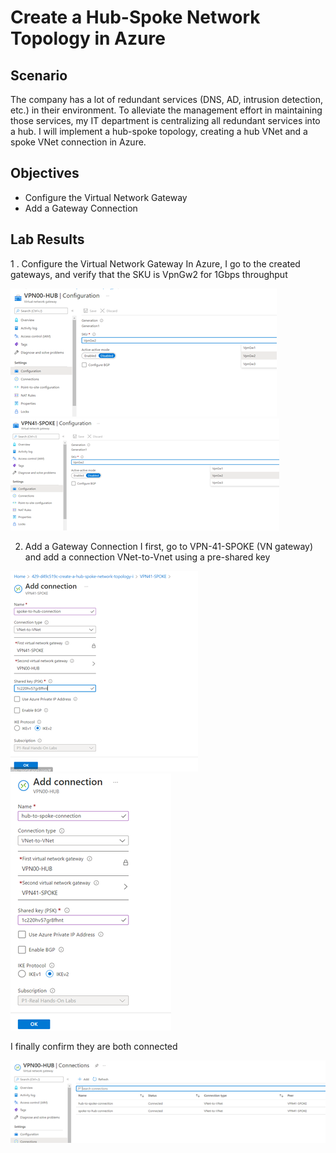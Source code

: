 # Create a Hub-Spoke Network Topology in Azure

## Scenario

The company has a lot of redundant services (DNS, AD, intrusion detection, etc.) in their environment. To alleviate the management effort in maintaining those services,
my IT department is centralizing all redundant services into a hub. I will implement a hub-spoke topology, creating a hub VNet and a spoke VNet connection in Azure.

## Objectives

- Configure the Virtual Network Gateway
- Add a Gateway Connection

## Lab Results

1 . Configure the Virtual Network Gateway
In Azure, I go to the created gateways, and verify that the SKU is VpnGw2 for 1Gbps throughput 

![](../../Images/Lab-11/Imagen1.png/)
![](../../Images/Lab-11/Imagen2.png/)


2. Add a Gateway Connection
I first, go to VPN-41-SPOKE (VN gateway) and add a connection VNet-to-Vnet using a pre-shared key

![](../../Images/Lab-11/Imagen3.png/)
![](../../Images/Lab-11/Imagen4.png/)

I finally confirm they are both connected

![](../../Images/Lab-11/Imagen5.png/)
